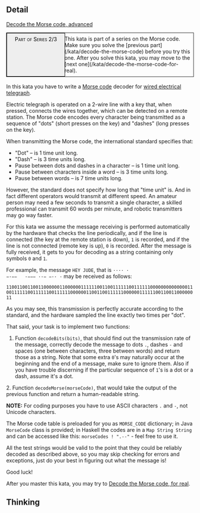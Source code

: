 ## Detail
[Decode the Morse code, advanced](https://www.codewars.com/kata/decode-the-morse-code-advanced/train/rust)
<div style="border:1px solid;position:relative;padding:1ex 1ex 1ex 11.1em;"><div style="position:absolute; left:0;top:0;bottom:0; width:10em; padding:1ex;text-align:center;border:1px solid;margin:0 1ex 0 0;color:#000;background-color:#eee;font-variant:small-caps">Part of Series 2/3</div><div>This kata is part of a series on the Morse code. Make sure you solve the [previous part](/kata/decode-the-morse-code) before you try this one. After you solve this kata, you may move to the [next one](/kata/decode-the-morse-code-for-real).</div></div><br>
In this kata you have to write a <a href="https://en.wikipedia.org/wiki/Morse_code">Morse code</a> decoder for <a href="https://en.wikipedia.org/wiki/Electrical_telegraph">wired electrical telegraph</a>.

Electric telegraph is operated on a 2-wire line with a key that, when pressed, connects the wires together, which can be detected on a remote station. The Morse code encodes every character being transmitted as a sequence of "dots" (short presses on the key) and "dashes" (long presses on the key).

When transmitting the Morse code, the international standard specifies that:
<ul><li>"Dot" – is 1 time unit long.</li>
<li>"Dash" – is 3 time units long.</li>
<li>Pause between dots and dashes in a character – is 1 time unit long.</li>
<li>Pause between characters inside a word – is 3 time units long.</li>
<li>Pause between words – is 7 time units long.</li></ul>

However, the standard does not specify how long that "time unit" is. And in fact different operators would transmit at different speed. An amateur person may need a few seconds to transmit a single character, a skilled professional can transmit 60 words per minute, and robotic transmitters may go way faster.

For this kata we assume the message receiving is performed automatically by the hardware that checks the line periodically, and if the line is connected (the key at the remote station is down), <code>1</code> is recorded, and if the line is not connected (remote key is up), <code>0</code> is recorded. After the message is fully received, it gets to you for decoding as a string containing only symbols <code>0</code> and <code>1</code>.

For example, the message <code>HEY JUDE</code>, that is <code>···· · −·−−   ·−−− ··− −·· ·</code> may be received as follows:

<code>1100110011001100000011000000111111001100111111001111110000000000000011001111110011111100111111000000110011001111110000001111110011001100000011</code>

As you may see, this transmission is perfectly accurate according to the standard, and the hardware sampled the line exactly two times per "dot".

That said, your task is to implement two functions:

1. Function <code>decodeBits(bits)</code>, that should find out the transmission rate of the message, correctly decode the message to dots <code>.</code>, dashes <code>-</code> and spaces (one between characters, three between words) and return those as a string. Note that some extra <code>0</code>'s may naturally occur at the beginning and the end of a message, make sure to ignore them. Also if you have trouble discerning if the particular sequence of <code>1</code>'s is a dot or a dash, assume it's a dot.

2. Function <code>decodeMorse(morseCode)</code>, that would take the output of the previous function and return a human-readable string.

**NOTE:** For coding purposes you have to use ASCII characters `.` and `-`, not Unicode characters.

The Morse code table is preloaded for you as <code>MORSE_CODE</code> dictionary; in Java <code>MorseCode</code> class is provided; in Haskell the codes are in a <code>Map String String</code> and can be accessed like this: <code>morseCodes ! ".--"</code> - feel free to use it.

All the test strings would be valid to the point that they could be reliably decoded as described above, so you may skip checking for errors and exceptions, just do your best in figuring out what the message is!

Good luck!

After you master this kata, you may try to <a href="http://www.codewars.com/kata/decode-the-morse-code-for-real">Decode the Morse code, for real</a>.
## Thinking
